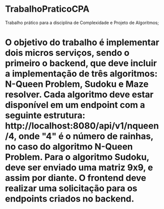 # TrabalhoPraticoCPA
Trabalho prático para a disciplina de Complexidade e Projeto de Algoritmos;

# O objetivo do trabalho é implementar dois micros serviços, sendo o primeiro o backend, que deve incluir a implementação de três algoritmos: N-Queen Problem, Sudoku e Maze resolver. Cada algoritmo deve estar disponível em um endpoint com a seguinte estrutura: http://localhost:8080/api/v1/nqueen/4, onde "4" é o número de rainhas, no caso do algoritmo N-Queen Problem. Para o algoritmo Sudoku, deve ser enviado uma matriz 9x9, e assim por diante. O frontend deve realizar uma solicitação para os endpoints criados no backend.
